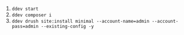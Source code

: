 1. `ddev start`
2. `ddev composer i`
3. `ddev drush site:install minimal --account-name=admin --account-pass=admin --existing-config -y`
